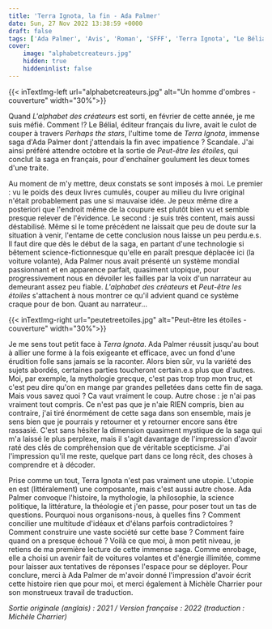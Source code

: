 ```yaml
---
title: 'Terra Ignota, la fin - Ada Palmer'
date: Sun, 27 Nov 2022 13:38:59 +0000
draft: false
tags: ['Ada Palmer', 'Avis', 'Roman', 'SFFF', 'Terra Ignota', "Le Bélial'"]
cover: 
    image: "alphabetcreateurs.jpg"
    hidden: true
    hiddeninlist: false
---
```


{{< inTextImg-left url="alphabetcreateurs.jpg" alt="Un homme d'ombres - couverture" width="30%">}}

Quand _L'alphabet des créateurs_ est sorti, en février de cette année, je me suis méfié. Comment !? Le Bélial, éditeur français du livre, avait le culot de couper à travers _Perhaps the stars_, l'ultime tome de _Terra Ignota_, immense saga d'Ada Palmer dont j'attendais la fin avec impatience ? Scandale. J'ai ainsi préféré attendre octobre et la sortie de _Peut-être les étoiles_, qui conclut la saga en français, pour d'enchaîner goulument les deux tomes d'une traite.

Au moment de m'y mettre, deux constats se sont imposés à moi. Le premier : vu le poids des deux livres cumulés, couper au milieu du livre original n'était probablement pas une si mauvaise idée. Je peux même dire a posteriori que l'endroit même de la coupure est plutôt bien vu et semble presque relever de l'évidence. Le second : je suis très content, mais aussi déstabilisé. Même si le tome précédent ne laissait que peu de doute sur la situation à venir, l'entame de cette conclusion nous laisse un peu perdu.e.s. Il faut dire que dès le début de la saga, en partant d'une technologie si bêtement science-fictionnesque qu'elle en paraît presque déplacée ici (la voiture volante), Ada Palmer nous avait présenté un système mondial passionnant et en apparence parfait, quasiment utopique, pour progressivement nous en dévoiler les failles par la voix d'un narrateur au demeurant assez peu fiable. _L'alphabet des créateurs_ et _Peut-être les étoiles_ s'attachent à nous montrer ce qu'il advient quand ce système craque pour de bon. Quant au narrateur...

{{< inTextImg-right url="peutetreetoiles.jpg" alt="Peut-être les étoiles - couverture" width="30%">}}

Je me sens tout petit face à _Terra Ignota_. Ada Palmer réussit jusqu'au bout à allier une forme à la fois exigeante et efficace, avec un fond d'une érudition folle sans jamais se la raconter. Alors bien sûr, vu la variété des sujets abordés, certaines parties toucheront certain.e.s plus que d'autres. Moi, par exemple, la mythologie grecque, c'est pas trop trop mon truc, et c'est peu dire qu'on en mange par grandes pelletées dans cette fin de saga. Mais vous savez quoi ? Ca vaut vraiment le coup. Autre chose : je n'ai pas vraiment tout compris. Ce n'est pas que je n'aie RIEN compris, bien au contraire, j'ai tiré énormément de cette saga dans son ensemble, mais je sens bien que je pourrais y retourner et y retourner encore sans être rassasié. C'est sans hésiter la dimension quasiment mystique de la saga qui m'a laissé le plus perplexe, mais il s'agit davantage de l'impression d'avoir raté des clés de compréhension que de véritable scepticisme. J'ai l'impression qu'il me reste, quelque part dans ce long récit, des choses à comprendre et à décoder.

Prise comme un tout, Terra Ignota n'est pas vraiment une utopie. L'utopie en est (littéralement) une composante, mais c'est aussi autre chose. Ada Palmer convoque l'histoire, la mythologie, la philosophie, la science politique, la littérature, la théologie et j'en passe, pour poser tout un tas de questions. Pourquoi nous organisons-nous, à quelles fins ? Comment concilier une multitude d'idéaux et d'élans parfois contradictoires ? Comment construire une vaste société sur cette base ? Comment faire quand on a presque échoué ? Voilà ce que moi, à mon petit niveau, je retiens de ma première lecture de cette immense saga. Comme enrobage, elle a choisi un avenir fait de voitures volantes et d'énergie illimitée, comme pour laisser aux tentatives de réponses l'espace pour se déployer. Pour conclure, merci à Ada Palmer de m'avoir donné l'impression d'avoir écrit cette histoire rien que pour moi, et merci également à Michèle Charrier pour son monstrueux travail de traduction.

_Sortie originale (anglais) : 2021 / Version française : 2022 (traduction : Michèle Charrier)_